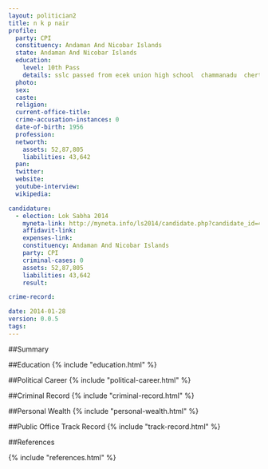 ```yaml
---
layout: politician2
title: n k p nair
profile: 
  party: CPI
  constituency: Andaman And Nicobar Islands
  state: Andaman And Nicobar Islands
  education: 
    level: 10th Pass
    details: sslc passed from ecek union high school  chammanadu  cherthala  alapuzha dist.  under board of secondary examination  kerala in the year 1972
  photo: 
  sex: 
  caste: 
  religion: 
  current-office-title: 
  crime-accusation-instances: 0
  date-of-birth: 1956
  profession: 
  networth: 
    assets: 52,87,805
    liabilities: 43,642
  pan: 
  twitter: 
  website: 
  youtube-interview: 
  wikipedia: 

candidature: 
  - election: Lok Sabha 2014
    myneta-link: http://myneta.info/ls2014/candidate.php?candidate_id=470
    affidavit-link: 
    expenses-link: 
    constituency: Andaman And Nicobar Islands 
    party: CPI
    criminal-cases: 0
    assets: 52,87,805
    liabilities: 43,642
    result:  

crime-record: 

date: 2014-01-28
version: 0.0.5
tags: 
---
```

##Summary


##Education
{% include "education.html" %}


##Political Career
{% include "political-career.html" %}


##Criminal Record
{% include "criminal-record.html" %}


##Personal Wealth
{% include "personal-wealth.html" %}


##Public Office Track Record
{% include "track-record.html" %}


##References


{% include "references.html" %}